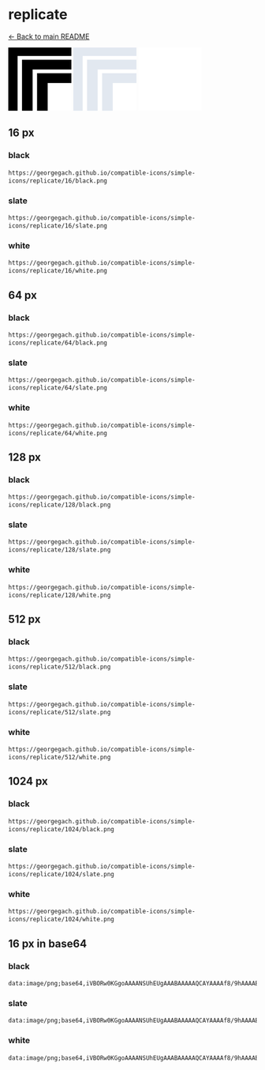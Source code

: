 # replicate

[← Back to main README](../../README.md)


<img src="./128/black.png" width="128" alt="replicate black icon" />
<img src="./128/slate.png" width="128" alt="replicate slate icon" />
<img src="./128/white.png" width="128" alt="replicate white icon" />

## 16 px

### black
```
https://georgegach.github.io/compatible-icons/simple-icons/replicate/16/black.png
```

### slate
```
https://georgegach.github.io/compatible-icons/simple-icons/replicate/16/slate.png
```

### white
```
https://georgegach.github.io/compatible-icons/simple-icons/replicate/16/white.png
```

## 64 px

### black
```
https://georgegach.github.io/compatible-icons/simple-icons/replicate/64/black.png
```

### slate
```
https://georgegach.github.io/compatible-icons/simple-icons/replicate/64/slate.png
```

### white
```
https://georgegach.github.io/compatible-icons/simple-icons/replicate/64/white.png
```

## 128 px

### black
```
https://georgegach.github.io/compatible-icons/simple-icons/replicate/128/black.png
```

### slate
```
https://georgegach.github.io/compatible-icons/simple-icons/replicate/128/slate.png
```

### white
```
https://georgegach.github.io/compatible-icons/simple-icons/replicate/128/white.png
```

## 512 px

### black
```
https://georgegach.github.io/compatible-icons/simple-icons/replicate/512/black.png
```

### slate
```
https://georgegach.github.io/compatible-icons/simple-icons/replicate/512/slate.png
```

### white
```
https://georgegach.github.io/compatible-icons/simple-icons/replicate/512/white.png
```

## 1024 px

### black
```
https://georgegach.github.io/compatible-icons/simple-icons/replicate/1024/black.png
```

### slate
```
https://georgegach.github.io/compatible-icons/simple-icons/replicate/1024/slate.png
```

### white
```
https://georgegach.github.io/compatible-icons/simple-icons/replicate/1024/white.png
```

## 16 px in base64

### black
```
data:image/png;base64,iVBORw0KGgoAAAANSUhEUgAAABAAAAAQCAYAAAAf8/9hAAAABmJLR0QA/wD/AP+gvaeTAAAAfklEQVQ4je3SMQrCUAyA4U8plB7A2V7BQTxLx27uXsPDeI1exam0o4KdCo+2D8p7q/8UEvKThBzwk0ERxO+E/jIUPPHKnaBFg+/O/qpYJE6oUycI6dFhSBV88MANlxTBzB3XHMH8I73tdVZHjDHivFU47hRE+QvignJRr2KCCbrrD2ghAfXOAAAAAElFTkSuQmCC
```

### slate
```
data:image/png;base64,iVBORw0KGgoAAAANSUhEUgAAABAAAAAQCAYAAAAf8/9hAAAABmJLR0QA/wD/AP+gvaeTAAAApElEQVQ4je3QPQrCQBCG4fcbFkI6G8FG9AoW4lks7ey9hofxGl7DSlIFLZUZmygpEvNj61S787EPM6vLtQx+qPQ+CAofSoks1S5HM51GT+BuheQ7iK2kZ5/HHpGneiOIqdAyeq4iRGpJStzPMrt1IY2A0MOJAxEbsNVgoEbtIdajAYmo/qMUNK2Td0xQQXCfzyaLpsz6AN/qD7QAQWQA7p88bwNehrssZbApU0YAAAAASUVORK5CYII=
```

### white
```
data:image/png;base64,iVBORw0KGgoAAAANSUhEUgAAABAAAAAQCAYAAAAf8/9hAAAABmJLR0QA/wD/AP+gvaeTAAAAfklEQVQ4je2SMQqAMAwAryKUPsBZv+AgvsXRzd1v+Bi/4VecREeFOhVKbaG0qzeFhBxJiNBaazIorXhP6Je2YAHW3AlGYACeyH5VOokKaFInsDmADThTBTcwAz3QpggME9DlCMyPHPjX+RwxxCWEqH2FIlIQ5BeEBdKpq5DgBd5MEmj2sih4AAAAAElFTkSuQmCC
```

